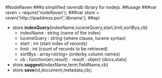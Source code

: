 #NodeRaven
###a simplified ravendb library for nodejs.
##usage
###var raven = require('nodeRaven');
###var store = raven('http://ipaddress:port','dbname');
##api
* store.<b>indexQuery</b>(indexName,luceneQuery,start,limit,sortBys,cb)
  * indexName : string (name of the index)
  * luceneQuery : string (where clause, lucene syntax)
  * start : int (start index of records)
  * limit : int (count of records to be retrieved)
  * sortBys : array\<string\> (orderby column names)
  * cb : function(err,result) - result : object {docs,stats}
* store.<b>suggest</b>(indexName,term,fieldName,cb)
* store.<b>save</b>(id,document,metadata,cb);